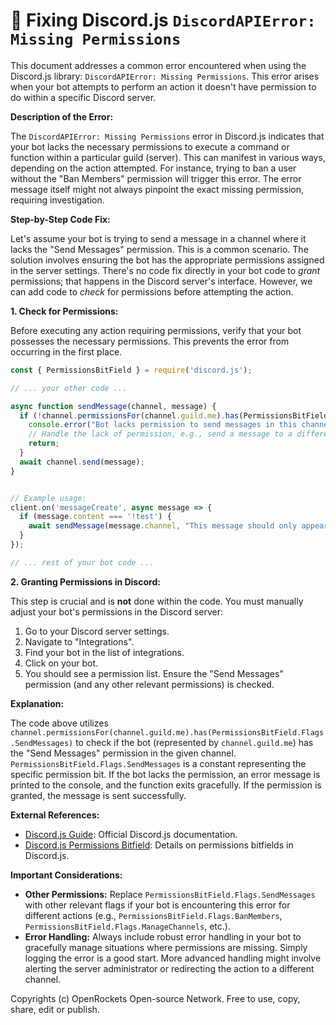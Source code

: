 # 🐞 Fixing Discord.js `DiscordAPIError: Missing Permissions`


This document addresses a common error encountered when using the Discord.js library: `DiscordAPIError: Missing Permissions`.  This error arises when your bot attempts to perform an action it doesn't have permission to do within a specific Discord server.

**Description of the Error:**

The `DiscordAPIError: Missing Permissions` error in Discord.js indicates that your bot lacks the necessary permissions to execute a command or function within a particular guild (server).  This can manifest in various ways, depending on the action attempted. For instance, trying to ban a user without the "Ban Members" permission will trigger this error.  The error message itself might not always pinpoint the exact missing permission, requiring investigation.

**Step-by-Step Code Fix:**

Let's assume your bot is trying to send a message in a channel where it lacks the "Send Messages" permission.  This is a common scenario.  The solution involves ensuring the bot has the appropriate permissions assigned in the server settings.  There's no code fix directly in your bot code to *grant* permissions; that happens in the Discord server's interface. However, we can add code to *check* for permissions before attempting the action.


**1. Check for Permissions:**

Before executing any action requiring permissions, verify that your bot possesses the necessary permissions. This prevents the error from occurring in the first place.

```javascript
const { PermissionsBitField } = require('discord.js');

// ... your other code ...

async function sendMessage(channel, message) {
  if (!channel.permissionsFor(channel.guild.me).has(PermissionsBitField.Flags.SendMessages)) {
    console.error("Bot lacks permission to send messages in this channel.");
    // Handle the lack of permission, e.g., send a message to a different channel, or log the error.
    return;
  }
  await channel.send(message);
}


// Example usage:
client.on('messageCreate', async message => {
  if (message.content === '!test') {
    await sendMessage(message.channel, "This message should only appear if I have permissions!");
  }
});

// ... rest of your bot code ...
```

**2.  Granting Permissions in Discord:**

This step is crucial and is **not** done within the code.  You must manually adjust your bot's permissions in the Discord server:

1. Go to your Discord server settings.
2. Navigate to "Integrations".
3. Find your bot in the list of integrations.
4. Click on your bot.
5. You should see a permission list.  Ensure the "Send Messages" permission (and any other relevant permissions) is checked.

**Explanation:**

The code above utilizes `channel.permissionsFor(channel.guild.me).has(PermissionsBitField.Flags.SendMessages)` to check if the bot (represented by `channel.guild.me`) has the "Send Messages" permission in the given channel.  `PermissionsBitField.Flags.SendMessages` is a constant representing the specific permission bit. If the bot lacks the permission, an error message is printed to the console, and the function exits gracefully. If the permission is granted, the message is sent successfully.

**External References:**

* [Discord.js Guide](https://discordjs.guide/): Official Discord.js documentation.
* [Discord.js Permissions Bitfield](https://discord.js.org/#/docs/main/stable/class/PermissionsBitField):  Details on permissions bitfields in Discord.js.


**Important Considerations:**

* **Other Permissions:** Replace `PermissionsBitField.Flags.SendMessages` with other relevant flags if your bot is encountering this error for different actions (e.g., `PermissionsBitField.Flags.BanMembers`, `PermissionsBitField.Flags.ManageChannels`, etc.).
* **Error Handling:**  Always include robust error handling in your bot to gracefully manage situations where permissions are missing.  Simply logging the error is a good start.  More advanced handling might involve alerting the server administrator or redirecting the action to a different channel.


Copyrights (c) OpenRockets Open-source Network. Free to use, copy, share, edit or publish.

